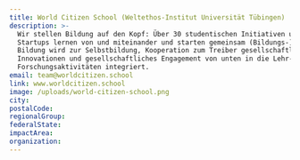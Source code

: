```yaml
---
title: World Citizen School (Weltethos-Institut Universität Tübingen)
description: >-
  Wir stellen Bildung auf den Kopf: Über 30 studentischen Initiativen und Social
  Startups lernen von und miteinander und starten gemeinsam (Bildungs-)Projekte.
  Bildung wird zur Selbstbildung, Kooperation zum Treiber gesellschaftlicher
  Innovationen und gesellschaftliches Engagement von unten in die Lehr- und
  Forschungsaktivitäten integriert. 
email: team@worldcitizen.school
link: www.worldcitizen.school
image: /uploads/world-citizen-school.png
city:
postalCode:
regionalGroup:
federalState:
impactArea:
organization:
---
```


